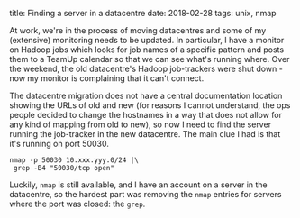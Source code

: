 title: Finding a server in a datacentre
date: 2018-02-28
tags: unix, nmap

At work, we're in the process of moving datacentres and some of my (extensive) monitoring needs to be updated. In 
particular, I have a monitor on Hadoop jobs which looks for job names of a specific pattern and posts them to a 
TeamUp calendar so that we can see what's running where. Over the weekend, the old datacentre's Hadoop job-trackers were
shut down - now my monitor is complaining that it can't connect. 

The datacentre migration does not have a central documentation location showing the URLs of old and new (for reasons
I cannot understand, the ops people decided to change the hostnames in a way that does not allow for any kind of mapping
from old to new), so now I need to find the server running the job-tracker in the new datacentre. The main clue I had is
that it's running on port 50030.

    nmap -p 50030 10.xxx.yyy.0/24 |\
     grep -B4 "50030/tcp open" 
     
Luckily, ``nmap`` is still available, and I have an account on a server in the datacentre, so the hardest part was 
removing the ``nmap`` entries for servers where the port was closed: the ``grep``.